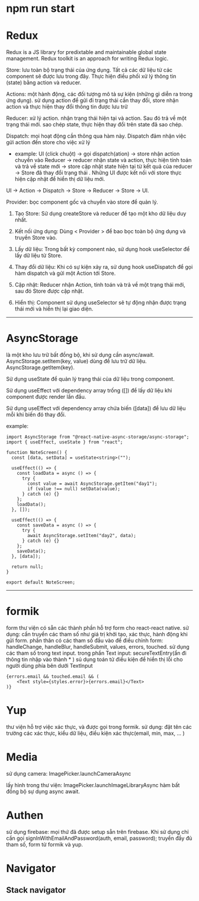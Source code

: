 # npm run start

# Redux

Redux is a JS library for predixtable and maintainable global state management.
Redux toolkit is an approach for writing Redux logic.

Store: lưu toàn bộ trạng thái của ứng dụng. Tất cả các dữ liệu từ các component sẽ được lưu trong đây. Thực hiện điều phối xử lý thông tin (state) bằng action và reducer.

Actions: một hành động, các đối tượng mô tả sự kiện (những gì diễn ra trong ứng dụng). sử dụng action để gửi đi trạng thái cần thay đổi, store nhận action và thực hiện thay đổi thông tin được lưu trữ

Reducer: xử lý action. nhận trạng thái hiện tại và action. Sau đó trả về một trạng thái mới.
sao chép state, thực hiện thay đổi trên state đã sao chép.

Dispatch: mọi hoạt động cần thông qua hàm này. Dispatch đảm nhận việc gửi action đến store cho việc xử lý

- example: UI (click chuột) -> gọi dispatch(ation) -> store nhận action chuyển vào Reducer -> reducer nhận state và action, thực hiện tính toán và trả về state mới -> store cập nhật state hiện tại từ kết quả của reducer -> Store đã thay đổi trạng thái . Những UI được kết nối với store thực hiện cập nhật để hiển thị dữ liệu mới.

UI -> Action -> Dispatch -> Store -> Reducer -> Store -> UI.

Provider: bọc component gốc và chuyển vào store để quản lý.

1. Tạo Store: Sử dụng createStore và reducer để tạo một kho dữ liệu duy nhất.

2. Kết nối ứng dụng: Dùng < Provider > để bao bọc toàn bộ ứng dụng và truyền Store vào.

3. Lấy dữ liệu: Trong bất kỳ component nào, sử dụng hook useSelector để lấy dữ liệu từ Store.

4. Thay đổi dữ liệu: Khi có sự kiện xảy ra, sử dụng hook useDispatch để gọi hàm dispatch và gửi một Action tới Store.

5. Cập nhật: Reducer nhận Action, tính toán và trả về một trạng thái mới, sau đó Store được cập nhật.

6. Hiển thị: Component sử dụng useSelector sẽ tự động nhận được trạng thái mới và hiển thị lại giao diện.

---

# AsyncStorage

là một kho lưu trữ bất đồng bộ, khi sử dụng cần async/await.
AsyncStorage.setItem(key, value) dùng để lưu trữ dữ liệu.
AsyncStorage.getItem(key).

Sử dụng useState để quản lý trạng thái của dữ liệu trong component.

Sử dụng useEffect với dependency array trống ([]) để lấy dữ liệu khi component được render lần đầu.

Sử dụng useEffect với dependency array chứa biến ([data]) để lưu dữ liệu mỗi khi biến đó thay đổi.

example:

```
import AsyncStorage from "@react-native-async-storage/async-storage";
import { useEffect, useState } from "react";

function NoteScreen() {
  const [data, setData] = useState<string>("");

  useEffect(() => {
    const loadData = async () => {
      try {
        const value = await AsyncStorage.getItem("day1");
        if (value !== null) setData(value);
      } catch (e) {}
    };
    loadData();
  }, []);

  useEffect(() => {
    const saveData = async () => {
      try {
        await AsyncStorage.setItem("day2", data);
      } catch (e) {}
    };
    saveData();
  }, [data]);

  return null;
}

export default NoteScreen;
```

---

# formik

form thư viện có sẵn các thành phần hỗ trợ form cho react-react native.
sử dụng: cần truyền các tham số như giá trị khởi tạo, xác thực, hành động khi gửi form.
phần thân có các tham số đầu vào để điều chỉnh form: handleChange, handleBlur, handleSubmit, values, errors, touched. sử dụng các tham số trong text input.
trong phần Text input: secureTextEntry(ẩn đi thông tin nhập vào thành \* )
sủ dụng toán tử điều kiện để hiển thị lỗi cho người dùng phía bên dưới TextInput
```
{errors.email && touched.email && (
    <Text style={styles.error}>{errors.email}</Text>
)}
```


# Yup

thư viện hỗ trợ việc xác thực, và được gọi trong formik.
sử dụng: đặt tên các trường các xác thực, kiểu dữ liệu, điều kiện xác thực(email, min, max, ... )


# Media
sử dụng camera: ImagePicker.launchCameraAsync

lấy hình trong thư viện:  ImagePicker.launchImageLibraryAsync
hàm bất đồng bộ sự dụng async await.


# Authen
sử dụng firebase: mọi thứ đã được setup sẵn trên firebase. 
Khi sử dụng chỉ cần gọi  signInWithEmailAndPassword(auth, email, password); truyền đầy đủ tham số, form từ formik và yup. 

# Navigator
## Stack navigator



